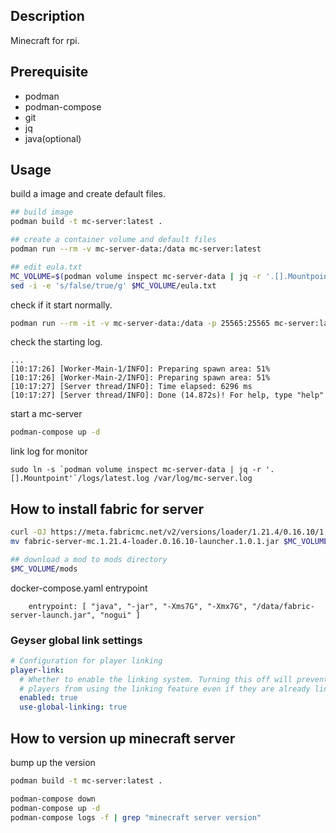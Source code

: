 
## Description

Minecraft for rpi.

## Prerequisite

* podman
* podman-compose
* git
* jq
* java(optional)

## Usage

build a image and create default files.

```bash
## build image
podman build -t mc-server:latest .

## create a container volume and default files
podman run --rm -v mc-server-data:/data mc-server:latest

## edit eula.txt
MC_VOLUME=$(podman volume inspect mc-server-data | jq -r '.[].Mountpoint')
sed -i -e 's/false/true/g' $MC_VOLUME/eula.txt
```

check if it start normally.

```bash
podman run --rm -it -v mc-server-data:/data -p 25565:25565 mc-server:latest
```

check the starting log.

```
...
[10:17:26] [Worker-Main-1/INFO]: Preparing spawn area: 51%
[10:17:26] [Worker-Main-2/INFO]: Preparing spawn area: 51%
[10:17:27] [Server thread/INFO]: Time elapsed: 6296 ms
[10:17:27] [Server thread/INFO]: Done (14.872s)! For help, type "help"
```

start a mc-server

```bash
podman-compose up -d
```

link log for monitor

```
sudo ln -s `podman volume inspect mc-server-data | jq -r '.[].Mountpoint'`/logs/latest.log /var/log/mc-server.log
```

## How to install fabric for server

```bash
curl -OJ https://meta.fabricmc.net/v2/versions/loader/1.21.4/0.16.10/1.0.1/server/jar
mv fabric-server-mc.1.21.4-loader.0.16.10-launcher.1.0.1.jar $MC_VOLUME/fabric-server-launch.jar
```

```bash
## download a mod to mods directory
$MC_VOLUME/mods
```

docker-compose.yaml entrypoint

```
    entrypoint: [ "java", "-jar", "-Xms7G", "-Xmx7G", "/data/fabric-server-launch.jar", "nogui" ]
```

### Geyser global link settings

```yaml
# Configuration for player linking
player-link:
  # Whether to enable the linking system. Turning this off will prevent
  # players from using the linking feature even if they are already linked.
  enabled: true
  use-global-linking: true
```

## How to version up minecraft server

bump up the version 

```bash
podman build -t mc-server:latest .

podman-compose down
podman-compose up -d
podman-compose logs -f | grep "minecraft server version"
```

